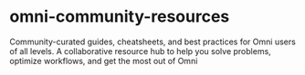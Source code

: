 # omni-community-resources
Community-curated guides, cheatsheets, and best practices for Omni users of all levels. A collaborative resource hub to help you solve problems, optimize workflows, and get the most out of Omni

